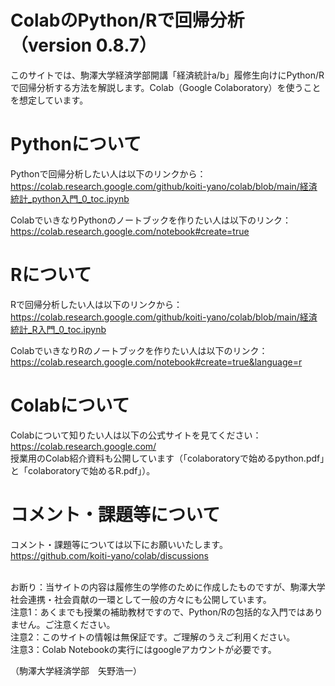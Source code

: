 # ColabのPython/Rで回帰分析（version 0.8.7）
このサイトでは、駒澤大学経済学部開講「経済統計a/b」履修生向けにPython/Rで回帰分析する方法を解説します。Colab（Google Colaboratory）を使うことを想定しています。

# Pythonについて
Pythonで回帰分析したい人は以下のリンクから：<br>
https://colab.research.google.com/github/koiti-yano/colab/blob/main/経済統計_python入門_0_toc.ipynb

ColabでいきなりPythonのノートブックを作りたい人は以下のリンク：<br>
https://colab.research.google.com/notebook#create=true

# Rについて
Rで回帰分析したい人は以下のリンクから：<br>
https://colab.research.google.com/github/koiti-yano/colab/blob/main/経済統計_R入門_0_toc.ipynb

ColabでいきなりRのノートブックを作りたい人は以下のリンク：<br>
https://colab.research.google.com/notebook#create=true&language=r

# Colabについて
Colabについて知りたい人は以下の公式サイトを見てください：<br>
https://colab.research.google.com/<br>授業用のColab紹介資料も公開しています（「colaboratoryで始めるpython.pdf」と「colaboratoryで始めるR.pdf」）。


# コメント・課題等について
コメント・課題等については以下にお願いいたします。
<br>
https://github.com/koiti-yano/colab/discussions

<br>
お断り：当サイトの内容は履修生の学修のために作成したものですが、駒澤大学社会連携・社会貢献の一環として一般の方々にも公開しています。
<br>
注意1：あくまでも授業の補助教材ですので、Python/Rの包括的な入門ではありません。ご注意ください。
<br>
注意2：このサイトの情報は無保証です。ご理解のうえご利用ください。
<br>
注意3：Colab Notebookの実行にはgoogleアカウントが必要です。

（駒澤大学経済学部　矢野浩一）


